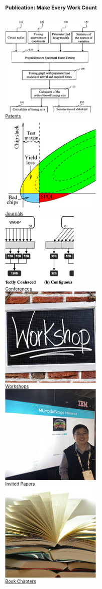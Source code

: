 <div class="block-title"><h3>Publication: Make Every Work <span>Count</span></h3></div>
<br>

<div class="container">
  <div class="row justify-content-md-center">
    <div class="col-auto mt-3">
     <div class="card" style="width: 18rem;">
        <img src="../img/Patents.png" class="card-img-top" alt="...">
        <div class="card-body text-center">
            <a href="/sections/patents.html" class="btn btn-primary ajax-page-load">Patents</a>
        </div>
    </div>
    </div>
    <div class="col-auto mt-3">
      <div class="card" style="width: 18rem;">
        <img src="../img/Journal.png" class="card-img-top" alt="...">
        <div class="card-body text-center">
            <a href="/sections/journals.html" class="btn btn-primary ajax-page-load">Journals</a>
        </div>
        </div>
    </div>
    <div class="col-auto mt-3">
      <div class="card" style="width: 18rem;">
        <img src="../img/Conference.png" class="card-img-top" alt="...">
        <div class="card-body text-center">
            <a href="/sections/conferences.html" class="btn btn-primary ajax-page-load">Conferences</a>
        </div>
        </div>
    </div>
  </div>

  <div class="row justify-content-md-center">
    <div class="col-auto mt-3">
     <div class="card" style="width: 18rem;">
        <img src="../img/workshop.jpg" class="card-img-top" alt="...">
        <div class="card-body text-center">
            <a href="/sections/workshops.html" class="btn btn-primary ajax-page-load">Workshops</a>
        </div>
        </div>
    </div>
    <div class="col-auto mt-3">
      <div class="card" style="width: 18rem;">
        <img src="../img/InvitedPapers.jpg" class="card-img-top" alt="...">
        <div class="card-body text-center">
            <a href="/sections/invitedpapers.html" class="btn btn-primary ajax-page-load">Invited Papers</a>
        </div>
        </div>
    </div>
    <div class="col-auto mt-3">
      <div class="card" style="width: 18rem;">
        <img src="../img/books.jpg" class="card-img-top" alt="...">
        <div class="card-body text-center">
            <a href="/sections/bookchapters.html" class="btn btn-primary ajax-page-load">Book Chapters</a>
        </div>
        </div>
    </div>
  </div>
</div>
